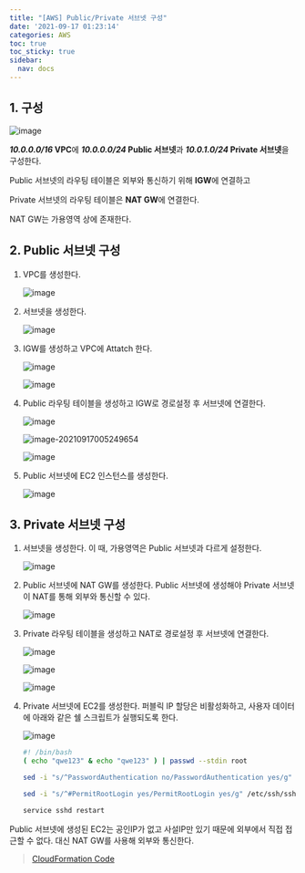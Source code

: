 ```yaml
---
title: "[AWS] Public/Private 서브넷 구성"
date: '2021-09-17 01:23:14'
categories: AWS
toc: true
toc_sticky: true
sidebar:
  nav: docs
---
```

## 1. 구성

![image](https://user-images.githubusercontent.com/60495897/133650656-f5b17227-ad51-432f-917c-f411b8baa695.png)

***10.0.0.0/16* VPC**에 ***10.0.0.0/24* Public 서브넷**과 ***10.0.1.0/24* Private 서브넷**을 구성한다.

Public 서브넷의 라우팅 테이블은 외부와 통신하기 위해 **IGW**에 연결하고

Private 서브넷의 라우팅 테이블은 **NAT GW**에 연결한다.

NAT GW는 가용영역 상에 존재한다.



## 2. Public 서브넷 구성

1. VPC를 생성한다.

   ![image](https://user-images.githubusercontent.com/60495897/133643153-193a46fa-ec54-4272-a56b-8e3220ff208e.png)



2. 서브넷을 생성한다.

   ![image](https://user-images.githubusercontent.com/60495897/133644034-5ebdfd29-b85b-4f8e-a492-2b0240f0136e.png)



3. IGW를 생성하고 VPC에 Attatch 한다.

   ![image](https://user-images.githubusercontent.com/60495897/133643429-127d9806-ba00-4999-bdfb-632c3c43dcaa.png)

   ![image](https://user-images.githubusercontent.com/60495897/133643653-e2f237cf-54ea-4499-9956-8a534403cbec.png)



4. Public 라우팅 테이블을 생성하고 IGW로 경로설정 후 서브넷에 연결한다.

   ![image](https://user-images.githubusercontent.com/60495897/133644567-a708a53c-9074-4fb4-a86c-bc55d3d8ca67.png)

   ![image-20210917005249654](C:\Users\lewis\AppData\Roaming\Typora\typora-user-images\image-20210917005249654.png)

   ![image](https://user-images.githubusercontent.com/60495897/133644813-e389525c-d5da-4680-a466-db17ad973368.png)



5. Public 서브넷에 EC2 인스턴스를 생성한다.

   ![image](https://user-images.githubusercontent.com/60495897/133645172-2be95001-b571-469f-8029-b75bcc3df233.png)



## 3. Private 서브넷 구성

1. 서브넷을 생성한다. 이 때, 가용영역은 Public 서브넷과 다르게 설정한다.

   ![image](https://user-images.githubusercontent.com/60495897/133648608-c5aa86fa-fbc1-465e-a8d9-5f72b6d36e10.png)



2. Public 서브넷에 NAT GW를 생성한다. Public 서브넷에 생성해야 Private 서브넷이 NAT를 통해 외부와 통신할 수 있다.

   ![image](https://user-images.githubusercontent.com/60495897/133646121-59a96010-59fd-479a-b0cd-ce3c09523398.png)



3. Private 라우팅 테이블을 생성하고 NAT로 경로설정 후 서브넷에 연결한다.

   ![image](https://user-images.githubusercontent.com/60495897/133646556-5f2383bd-eb46-4af3-9e0e-e3dce7361967.png)

   ![image](https://user-images.githubusercontent.com/60495897/133646785-97ba6a15-574a-43cf-98b2-8d5e4706b45f.png)

   ![image](https://user-images.githubusercontent.com/60495897/133646867-67e96747-cee3-4173-84a0-380ac57c9f3b.png)



4. Private 서브넷에 EC2를 생성한다. 퍼블릭 IP 할당은 비활성화하고, 사용자 데이터에 아래와 같은 쉘 스크립트가 실행되도록 한다.

   ![image](https://user-images.githubusercontent.com/60495897/133649013-defb3a22-85e8-47ce-9284-00ea00ec81b4.png)

   ```bash
   #! /bin/bash 
   ( echo "qwe123" & echo "qwe123" ) | passwd --stdin root 
   
   sed -i "s/^PasswordAuthentication no/PasswordAuthentication yes/g" /etc/ssh/sshd_config 
   
   sed -i "s/^#PermitRootLogin yes/PermitRootLogin yes/g" /etc/ssh/sshd_config
   
   service sshd restart
   ```
   
Public 서브넷에 생성된 EC2는 공인IP가 없고 사설IP만 있기 때문에 외부에서 직접 접근할 수 없다. 대신 NAT GW를 사용해 외부와 통신한다.

> [CloudFormation Code](https://github.com/yuntreee/CloudFormation/blob/399beb741f52cb35b9bdd6bc02a2153668ce5722/NAT-GW.yml)